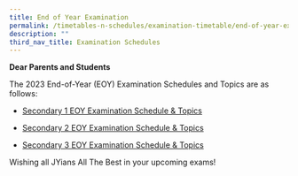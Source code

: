 ```yaml
---
title: End of Year Examination
permalink: /timetables-n-schedules/examination-timetable/end-of-year-examination/
description: ""
third_nav_title: Examination Schedules
---
```

<p><strong>Dear Parents and Students</strong></p>
<p>The 2023 End-of-Year (EOY) Examination Schedules and Topics are as follows:</p>
<p></p>

* <p><a href="https://drive.google.com/file/d/1EL8ZTAj_N-V8g_qaiwJm3JWPJ6WHkMD_/view?usp=drive_link">Secondary 1 EOY Examination Schedule &amp; Topics</a></p>
* <p><a href="https://drive.google.com/file/d/1U0Of7N0fi61RFbCahzem4N--r3FI76LA/view?usp=drive_link">Secondary 2 EOY Examination Schedule &amp; Topics</a></p>
* <p><a href="https://drive.google.com/file/d/1pOUrhq8bgE1_kdt1rFY_9Qdgu9WkQV-n/view?usp=drive_link">Secondary 3 EOY Examination Schedule &amp; Topics</a></p>

<p>Wishing all JYians All The Best in your upcoming exams!</p>